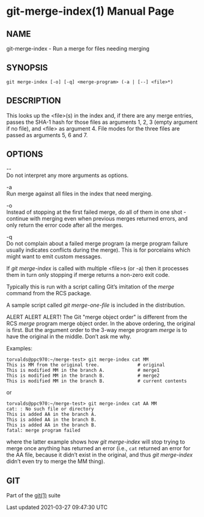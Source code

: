 # git-merge-index(1) Manual Page

## NAME

git-merge-index - Run a merge for files needing merging

## SYNOPSIS

    git merge-index [-o] [-q] <merge-program> (-a | [--] <file>*)

## DESCRIPTION

This looks up the &lt;file&gt;(s) in the index and, if there are any merge entries, passes the SHA-1 hash for those files as arguments 1, 2, 3 (empty argument if no file), and &lt;file&gt; as argument 4. File modes for the three files are passed as arguments 5, 6 and 7.

## OPTIONS

--  
Do not interpret any more arguments as options.

-a  
Run merge against all files in the index that need merging.

-o  
Instead of stopping at the first failed merge, do all of them in one shot - continue with merging even when previous merges returned errors, and only return the error code after all the merges.

-q  
Do not complain about a failed merge program (a merge program failure usually indicates conflicts during the merge). This is for porcelains which might want to emit custom messages.

If _git merge-index_ is called with multiple &lt;file&gt;s (or -a) then it processes them in turn only stopping if merge returns a non-zero exit code.

Typically this is run with a script calling Git’s imitation of the _merge_ command from the RCS package.

A sample script called _git merge-one-file_ is included in the distribution.

ALERT ALERT ALERT! The Git "merge object order" is different from the RCS _merge_ program merge object order. In the above ordering, the original is first. But the argument order to the 3-way merge program _merge_ is to have the original in the middle. Don’t ask me why.

Examples:

    torvalds@ppc970:~/merge-test> git merge-index cat MM
    This is MM from the original tree.              # original
    This is modified MM in the branch A.            # merge1
    This is modified MM in the branch B.            # merge2
    This is modified MM in the branch B.            # current contents

or

    torvalds@ppc970:~/merge-test> git merge-index cat AA MM
    cat: : No such file or directory
    This is added AA in the branch A.
    This is added AA in the branch B.
    This is added AA in the branch B.
    fatal: merge program failed

where the latter example shows how _git merge-index_ will stop trying to merge once anything has returned an error (i.e., `cat` returned an error for the AA file, because it didn’t exist in the original, and thus _git merge-index_ didn’t even try to merge the MM thing).

## GIT

Part of the [git(1)](git.html) suite

Last updated 2021-03-27 09:47:30 UTC
